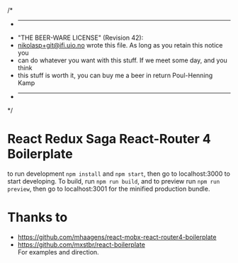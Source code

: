 
/*
 * ----------------------------------------------------------------------------
 * "THE BEER-WARE LICENSE" (Revision 42):
 * <nikolasp+git@ifi.uio.no> wrote this file. As long as you retain this notice you
 * can do whatever you want with this stuff. If we meet some day, and you think
 * this stuff is worth it, you can buy me a beer in return Poul-Henning Kamp
 * ----------------------------------------------------------------------------
 */

# React Redux Saga React-Router 4 Boilerplate
to run development `npm install` and `npm start`, then go to localhost:3000 to start developing.
To build, run `npm run build`, and to preview run `npm run preview`, then go
to localhost:3001 for the minified production bundle.

# Thanks to  
- https://github.com/mhaagens/react-mobx-react-router4-boilerplate
- https://github.com/mxstbr/react-boilerplate  
For examples and direction.
